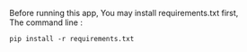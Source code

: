 Before running this app, You may install requirements.txt first, 
<br>
The command line :<br>
```
pip install -r requirements.txt
```
